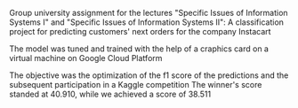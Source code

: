 Group university assignment for the lectures "Specific Issues of Information Systems I" and "Specific Issues of Information Systems II":
A classification project for predicting customers' next orders for the company Instacart

The model was tuned and trained with the help of a craphics card on a virtual machine on Google Cloud Platform

The objective was the optimization of the f1 score of the predictions and the subsequent participation in a Kaggle competition
The winner's score standed at 40.910, while we achieved a score of 38.511
